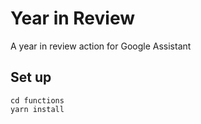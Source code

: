 # Year in Review

A year in review action for Google Assistant

## Set up

```
cd functions
yarn install
```
